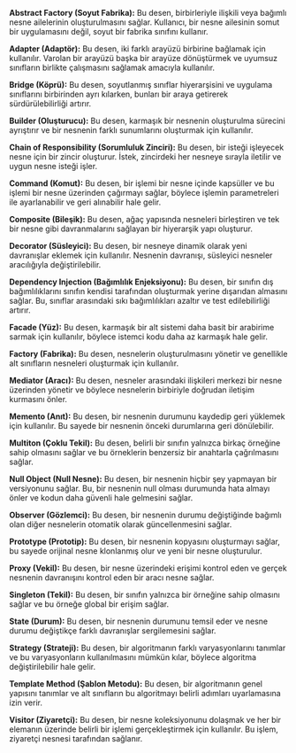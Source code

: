 **Abstract Factory (Soyut Fabrika):** Bu desen, birbirleriyle ilişkili veya bağımlı nesne ailelerinin oluşturulmasını sağlar. Kullanıcı, bir nesne ailesinin somut bir uygulamasını değil, soyut bir fabrika sınıfını kullanır.

**Adapter (Adaptör):** Bu desen, iki farklı arayüzü birbirine bağlamak için kullanılır. Varolan bir arayüzü başka bir arayüze dönüştürmek ve uyumsuz sınıfların birlikte çalışmasını sağlamak amacıyla kullanılır.

**Bridge (Köprü):** Bu desen, soyutlanmış sınıflar hiyerarşisini ve uygulama sınıflarını birbirinden ayrı kılarken, bunları bir araya getirerek sürdürülebilirliği artırır.

**Builder (Oluşturucu):** Bu desen, karmaşık bir nesnenin oluşturulma sürecini ayrıştırır ve bir nesnenin farklı sunumlarını oluşturmak için kullanılır.

**Chain of Responsibility (Sorumluluk Zinciri):** Bu desen, bir isteği işleyecek nesne için bir zincir oluşturur. İstek, zincirdeki her nesneye sırayla iletilir ve uygun nesne isteği işler.

**Command (Komut):** Bu desen, bir işlemi bir nesne içinde kapsüller ve bu işlemi bir nesne üzerinden çağırmayı sağlar, böylece işlemin parametreleri ile ayarlanabilir ve geri alınabilir hale gelir.

**Composite (Bileşik):** Bu desen, ağaç yapısında nesneleri birleştiren ve tek bir nesne gibi davranmalarını sağlayan bir hiyerarşik yapı oluşturur.

**Decorator (Süsleyici):** Bu desen, bir nesneye dinamik olarak yeni davranışlar eklemek için kullanılır. Nesnenin davranışı, süsleyici nesneler aracılığıyla değiştirilebilir.

**Dependency Injection (Bağımlılık Enjeksiyonu):** Bu desen, bir sınıfın dış bağımlılıklarını sınıfın kendisi tarafından oluşturmak yerine dışarıdan almasını sağlar. Bu, sınıflar arasındaki sıkı bağımlılıkları azaltır ve test edilebilirliği artırır.

**Facade (Yüz):** Bu desen, karmaşık bir alt sistemi daha basit bir arabirime sarmak için kullanılır, böylece istemci kodu daha az karmaşık hale gelir.

**Factory (Fabrika):** Bu desen, nesnelerin oluşturulmasını yönetir ve genellikle alt sınıfların nesneleri oluşturmak için kullanılır.

**Mediator (Aracı):** Bu desen, nesneler arasındaki ilişkileri merkezi bir nesne üzerinden yönetir ve böylece nesnelerin birbiriyle doğrudan iletişim kurmasını önler.

**Memento (Anıt):** Bu desen, bir nesnenin durumunu kaydedip geri yüklemek için kullanılır. Bu sayede bir nesnenin önceki durumlarına geri dönülebilir.

**Multiton (Çoklu Tekil):** Bu desen, belirli bir sınıfın yalnızca birkaç örneğine sahip olmasını sağlar ve bu örneklerin benzersiz bir anahtarla çağrılmasını sağlar.

**Null Object (Null Nesne):** Bu desen, bir nesnenin hiçbir şey yapmayan bir versiyonunu sağlar. Bu, bir nesnenin null olması durumunda hata almayı önler ve kodun daha güvenli hale gelmesini sağlar.

**Observer (Gözlemci):** Bu desen, bir nesnenin durumu değiştiğinde bağımlı olan diğer nesnelerin otomatik olarak güncellenmesini sağlar.

**Prototype (Prototip):** Bu desen, bir nesnenin kopyasını oluşturmayı sağlar, bu sayede orijinal nesne klonlanmış olur ve yeni bir nesne oluşturulur.

**Proxy (Vekil):** Bu desen, bir nesne üzerindeki erişimi kontrol eden ve gerçek nesnenin davranışını kontrol eden bir aracı nesne sağlar.

**Singleton (Tekil):** Bu desen, bir sınıfın yalnızca bir örneğine sahip olmasını sağlar ve bu örneğe global bir erişim sağlar.

**State (Durum):** Bu desen, bir nesnenin durumunu temsil eder ve nesne durumu değiştikçe farklı davranışlar sergilemesini sağlar.

**Strategy (Strateji):** Bu desen, bir algoritmanın farklı varyasyonlarını tanımlar ve bu varyasyonların kullanılmasını mümkün kılar, böylece algoritma değiştirilebilir hale gelir.

**Template Method (Şablon Metodu):** Bu desen, bir algoritmanın genel yapısını tanımlar ve alt sınıfların bu algoritmayı belirli adımları uyarlamasına izin verir.

**Visitor (Ziyaretçi):** Bu desen, bir nesne koleksiyonunu dolaşmak ve her bir elemanın üzerinde belirli bir işlemi gerçekleştirmek için kullanılır. Bu işlem, ziyaretçi nesnesi tarafından sağlanır.
